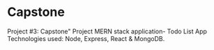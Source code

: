 # Capstone
Project #3: Capstone" Project
MERN stack application- Todo List App 
Technologies used: Node, Express, React & MongoDB.

